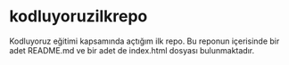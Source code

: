 # kodluyoruzilkrepo
Kodluyoruz eğitimi kapsamında açtığım ilk repo. Bu reponun içerisinde bir adet README.md ve bir adet de index.html dosyası bulunmaktadır. 

